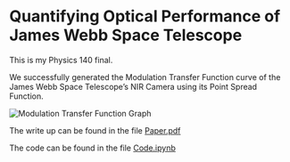 # Quantifying Optical Performance of James Webb Space Telescope

This is my Physics 140 final.

We successfully generated the Modulation Transfer Function curve of the James Webb Space Telescope’s NIR Camera using its Point Spread Function.

![Modulation Transfer Function Graph](p140telescopes/Images/mtf.png)

The write up can be found in the file [Paper.pdf](Paper.pdf)

The code can be found in the file [Code.ipynb](Code/Code.ipynb)
